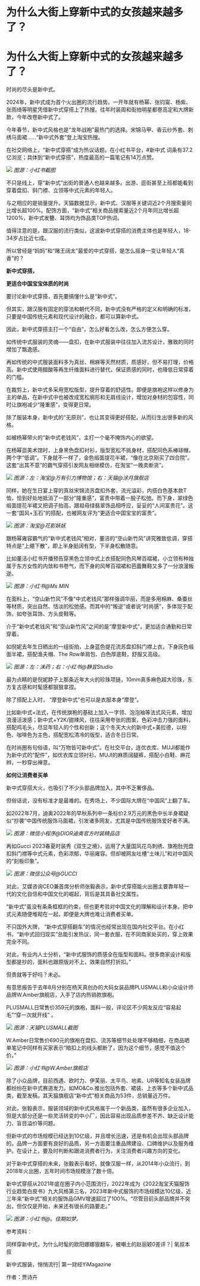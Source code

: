 # 为什么大街上穿新中式的女孩越来越多了？

# 为什么大街上穿新中式的女孩越来越多了？

时尚的尽头是新中式。

2024年，新中式成为首个火出圈的流行趋势。一开年就有杨幂、张钧甯、杨紫、张雨绮等明星凭借新中式穿搭上了热搜。往年时装周和街拍明星都卷高定和大牌新款，今年改卷新中式了。

今年春节，新中式风格也是“龙年战袍”最热门的选择。宋锦马甲、香云纱外套、刺绣马面裙……“新中式外套”登上淘宝热搜。

在社交网络上，“新中式穿搭”成为热议话题。在小红书平台，#新中式 词条有37.2亿浏览；具体到“新中式穿搭”，热度最高的一篇笔记有14万点赞。

![](https://inews.gtimg.com/om_bt/OQnoXRPgk4FVnH4JTNdUAirJq0-pQkbW4AZrpgtyiQk5QAA/1000)
_图源：小红书截图_

不只是线上，穿“新中式”出街的普通人也越来越多。出游、逛街甚至上班都能看到穿着盘扣、斜门襟、立领等中式元素的年轻人。

与之相应的是销量提升。天猫数据显示，新中式、汉服等关键词近2个月搜索量同比增长超100%。配饰方面，“新中式”相关商品搜索量近2个月年同比增长超1200%，新中式发簪、耳饰均为饰品类TOP热词。

值得注意的是，跟汉服的流行类似，这波新中式穿搭的消费主体也是年轻人，18-34岁占比近七成。

所以曾经是“妈妈”和“赌王阔太”最爱的中式穿搭，是怎么摇身一变让年轻人“真香”的？

**新中式穿搭，**

**更适合中国宝宝体质的时尚**

要讨论新中式穿搭，首先要搞懂什么是“新中式”。

但其实，跟汉服有固定的穿法和朝代不同，新中式没有严格的定义和明确的标准，只要是中国传统元素和现代设计的融合，都可以算新中式。

因此，新中式穿搭主打一个“自由”，怎么好看怎么改，怎么方便怎么穿。

如传统中式服装的灵魂——盘扣，在新中式服装中往往加入流苏设计，雅致的同时增加了飘逸感。

再如传统的中式服装面料多为真丝、棉麻等天然材质，质感好，但不易打理，价格高。新中式使用醋酸等再生纤维面料进行替代，保证质感的同时，也降低日常穿着的门槛。

在裁剪上，新中式多采用宽松版型，提升穿着的舒适性。即便是旗袍这样以修身为主的单品，在新中式中也被改成宽松廓形和无肩线设计，增加对身材的包容性，同时让旗袍减少“隆重感”，变得更日常。

除了服装本身，新中式的“无原则”，也让其变得更好搭配，从而衍生出很多新的风格。

如被杨幂带火的“新中式老钱风”，主打一个毫不掩饰内心的欲望。

在杨幂逛美术馆时，上身黑色盘扣衬衫，版型宽松不挑身材，搭配同色系棒球帽，两个字“低调”。下身就不一样了，金色缎面提花半裙，“像在北京刚买了四合院”。这套“出其不意”的霸气穿搭引发网友相继模仿，在淘宝“一晚卖断货”。

![](https://inews.gtimg.com/om_bt/OU_R2sKQtg2ATasgrPyMH5Iu9gPEhKvkgWMYxVKxNQQc4AA/1000)
_图源：左：淘宝@万有引力博物馆；右：天猫@涂月旗舰店_

同样，她在生日宴上穿的真丝宋锦流苏盘扣外套，流光溢彩，内搭白色基本款T恤，恰到好处地抵消了一部分“隆重感”，富贵中带着一股子松弛。而下身，翠绿色缎面提花半裙又把调子抬高，跟祖母绿翡翠饰品相呼应，妥妥的“人间富贵花”。这一套“国风+玉石”的搭配，也被网友评为“更适合中国宝宝的富贵”。

![](https://inews.gtimg.com/om_bt/OO6GExfRcUA4kZ60XNt9hmZlGLFdS6hV4B92eS4Tj7eU8AA/1000)
_图源：淘宝@花影妖妖_

跟杨幂雍容霸气的“新中式老钱风”相对，董洁的“空山新竹风”讲究雅致低调，穿搭特点是“上绷下散”，即上半身挺阔有型，下半身松散随意。

比如董洁小红书开播预告穿黑色立领中式上衣搭配同色风琴百褶裙，小立领有种独属于东方女性的内敛和书卷气，而下身的风琴百褶裙和芭蕾舞鞋又多了一分浪漫叛逆。

![](https://inews.gtimg.com/om_bt/OUoR_3J-ZYAXEqUThPbPYm4lAANLiokgysc0lmjedHmr4AA/1000)
_图源：小红书@Ms MIN_

在面料上，“空山新竹风”不像“中式老钱风”那样强调华丽，而是多用棉麻、桑蚕丝等材质，突出自然、恬淡的松弛感。而其中的“叛逆”或者说“时尚感”，多体现于配饰，如夸张耳饰、方头皮鞋等。

介于“新中式老钱风”和“空山新竹风”之间的是“摩登新中式”，更加适合通勤和日常穿着。

如倪妮去年生日晒出的一组街拍，上身蓝色提花流苏盘扣斜门襟上衣，下身灰色缎面半裙，搭配渔夫帽、The Row单肩包、白色厚底鞋，舒服又高级。

![](https://inews.gtimg.com/om_bt/OzHjEzuFUiGrX2svXw2MwWlyjUk_XEtcinmfPa1a0VkvcAA/1000)
_图源：左：沫药；右：小红书@静宜Studio_

最为点睛的是倪妮脖子上那条近年大火的珍珠项链，10mm真多麻色超大珍珠，东方复古感和时髦感都狠狠拿捏。

除了搭配上入时， “摩登新中式”也可以是衣服本身“摩登”。

比如新中式+法式，在传统旗袍的基础上加入一字领、泡泡袖等法式风元素，增加浪漫活泼感；新中式+Y2K/甜辣风，往往采用夸张的图案，色彩冲击力强的面料，搭配鸡毛头，尽显年轻人的个性和创新；这个冬天大火的新中式+美拉德，以棕色、咖啡色为主色，搭配宽松清冷的版型，适合冬日日常。

在时尚圈有句俗语，叫“万物皆可新中式”。在社交平台，连优衣库、MUJI都能作为新中式的“配件”，如优衣库立领衬衫、MUJI的麻质阔腿裤，搭配小白鞋、麻花辫，一秒穿出禅意。

**如何让消费者买单**

新中式穿搭大火，也吸引了不少头部品牌加入，其中不乏奢侈品。

但俗话说，没有标准才是最难的。在秀场上，不少国际大牌在“中国风”上翻了车。

如2022年7月，迪奥2022年的早秋系列中一条标价2.9万元的黑色中长半身裙疑似“抄袭”中国传统服饰马面裙，引发诸多网友，尤其是中国传统服饰爱好者不满。

![](https://inews.gtimg.com/om_bt/Og0JlGAKdgCIUANAXboiNZuvVxuIeIF48NFswnIBJGb7gAA/1000)
_图源：微信小程序@DIOR迪奥官方时装精品店_

再如Gucci
2023春夏时装秀《双生之境》，运用了大量国风花鸟刺绣、旗袍肚兜盘扣斜门襟等中式元素，色彩浓郁，华丽雍容。但却被网友吐槽“土味儿”和对中国风的“刻板印象”。

![](https://inews.gtimg.com/om_bt/OUAQztEjjV2kJjfkLMpsp8IBVkHGiUhjpDxoIZJhjFl4wAA/1000)
_图源：微信公众号@GUCCI_

对此，艾媒咨询CEO兼首席分析师张毅表示，新中式穿搭能火出圈主要靠年轻一代的文化自信和中国文化的崛起，背后是其具备社交属性。

“新中式”虽没有条条框框的约束，但也更考验对中国文化的理解和设计本身。把中式元素随便堆砌在一起，即便是大牌也难让消费者买单。

不只国外大牌， “新中式穿搭翻车”的情况也经常出现在国内社交平台。在小红书，“新中式回归现实”总能引发热议，同一套衣服，在不同商家处买的，穿上效果完全不同。

对此，有业内人士分析，“新中式服饰的质感全在版型和面料。很多商家设计和版型都是抄的，面料也跟原版对不上，效果自然打折扣。”

但贵就等于好吗？未必。

有意思报告于去年8月分别在杨天真创办的大码女装品牌PLUSMALL和小众设计师品牌W.Amber旗舰店，入手了店内热销款旗袍。

PLUSMALL日常售价359元的旗袍，面料一般，评论区不少网友反应“容易起毛”“穿一次就开线” 。

![](https://inews.gtimg.com/om_bt/OV64QRP9eR6ZhCMRU7NKql58XJJKwyLa1cMveSaw8lU6cAA/1000)
_图源：天猫PLUSMALL截图_

W.Amber日常售价690元的旗袍在盘扣、流苏等细节处处理不够精细，在商品晒单笔记中同样有买家表示“暗扣上的线头都断了，因为这个细节，感觉不值这个价。”

![](https://inews.gtimg.com/om_bt/OsYNGO21uJ4NGDm3OgADOzgvSDkKzgIfBGEivGdjxGt6gAA/1000)
_图源：小红书@W.Amber旗舰店_

除了小众品牌，目前西遇、欧时力、伊芙丽、太平鸟、地素、UR等知名女装品牌都纷纷在新中式赛道发力。如MO&Co.推出包括外套、裙装、上衣等多个新中式品类，截至发稿，其天猫旗舰店“新中式”相关商品为53件，总销量近万件。

对此，张毅表示，服装领域的新中式风格属于一个新品类，虽然有很多企业加入，但是大部分还是一些灵活转变的中小厂，因此容易出现品质参差不齐、缺乏设计能力、盲目溢价等问题。

但新中式的市场规模已经达到10亿级，并且增长迅速，还是有机会出现头部品牌的。品牌一方面要有良好的品质，另一方面要注重品牌建设、口碑维护以及服务维护。在设计上，要及时判断和跟进消费者行为，关注消费者兴趣方向的变化。

对于新中式穿搭的未来，张毅表示看好。就像汉服一样，从2014年小众流行，到2018年火出圈，五年时间市场规模涨了数十倍。

新中式穿搭从2021年底在圈子内小范围流行，2022年成为《2022淘宝天猫服饰行业趋势白皮书》九大风格第三名，2023年新中式服饰的市场规模达10亿级，近三年来“新中式”相关的服饰品GMV增速超过了100%。“尽管目前头部品牌并不突出，但仅仅是开始，未来还有很长的路要走。”

![](https://inews.gtimg.com/om_bt/OeoY46sUrDfaittguuAY4pGiLWQvaoFNycZXWQp5UETQ8AA/1000)
_图源：小红书@。佳期如梦。_

参考资料：

同样穿新中式，为什么时髦的欧阳娜娜狠翻车，被嘲土的赵丽颖0差评？| 氧叔本叔

新中式服装，悄悄流行| 第一财经YiMagazine

作者：贾诗卉

